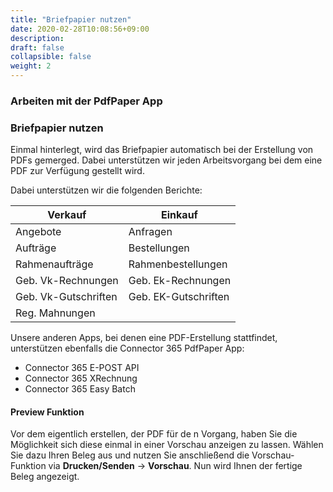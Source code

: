 ```yaml
---
title: "Briefpapier nutzen"
date: 2020-02-28T10:08:56+09:00
description: 
draft: false
collapsible: false
weight: 2
---
```

### Arbeiten mit der PdfPaper App

### Briefpapier nutzen
Einmal hinterlegt, wird das Briefpapier automatisch bei der Erstellung von PDFs gemerged. Dabei unterstützen wir jeden Arbeitsvorgang bei dem eine PDF zur Verfügung gestellt wird.

Dabei unterstützen wir die folgenden Berichte:

| **Verkauf**          | **Einkauf**          |
|----------------------|----------------------|
| Angebote             | Anfragen             |
| Aufträge             | Bestellungen         |
| Rahmenaufträge       | Rahmenbestellungen   |
| Geb. Vk-Rechnungen   | Geb. Ek-Rechnungen   |
| Geb. Vk-Gutschriften | Geb. EK-Gutschriften |
| Reg. Mahnungen       |                      |

Unsere anderen Apps, bei denen eine PDF-Erstellung stattfindet, unterstützen ebenfalls die Connector 365 PdfPaper App:

- Connector 365 E-POST API
- Connector 365 XRechnung
- Connector 365 Easy Batch

#### Preview Funktion
Vor dem eigentlich erstellen, der PDF für de n Vorgang, haben Sie die Möglichkeit sich diese einmal in einer Vorschau anzeigen zu lassen. Wählen Sie dazu Ihren Beleg aus und nutzen Sie anschließend die Vorschau-Funktion via **Drucken/Senden** -> **Vorschau**. Nun wird Ihnen der fertige Beleg angezeigt.